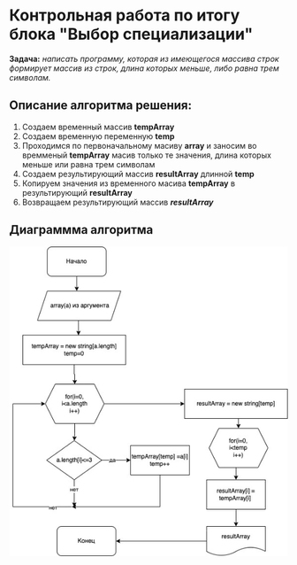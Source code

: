 # Контрольная работа по итогу блока "Выбор специализации"

**Задача:** *написать программу, которая из имеющегося массива строк формирует массив из строк, длина которых меньше, либо равна трем символам.*

## Описание алгоритма решения:

1. Создаем временный массив **tempArray**
2. Создаем временную переменную **temp**
3. Проходимся по первоначальному масиву **array** и заносим во времменый **tempArray** масив только те значения, длина которых меньше или равна трем символам
4. Создаем результирующий массив **resultArray** длинной **temp**
5. Копируем значения из временного масива **tempArray** в результирующий **resultArray**
6. Возвращаем результирующий массив ***resultArray***

## Диаграммма алгоритма

![Shema Algoritma](/shema/ShortArray.jpg "Shema Algoritma")